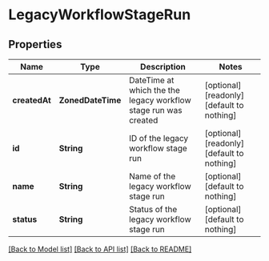 # LegacyWorkflowStageRun


## Properties
Name | Type | Description | Notes
------------ | ------------- | ------------- | -------------
**createdAt** | **ZonedDateTime** | DateTime at which the the legacy workflow stage run was created | [optional] [readonly] [default to nothing]
**id** | **String** | ID of the legacy workflow stage run | [optional] [readonly] [default to nothing]
**name** | **String** | Name of the legacy workflow stage run | [optional] [default to nothing]
**status** | **String** | Status of the legacy workflow stage run | [optional] [default to nothing]


[[Back to Model list]](../README.md#models) [[Back to API list]](../README.md#api-endpoints) [[Back to README]](../README.md)


